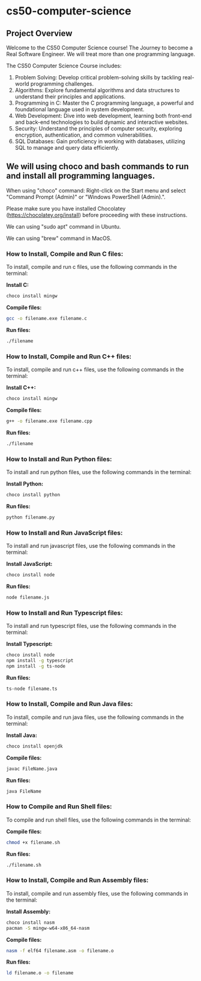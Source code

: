 # cs50-computer-science

## Project Overview
Welcome to the CS50 Computer Science course!
The Journey to become a Real Software Engineer. We will treat more than one programming language.

The CS50 Computer Science Course includes:
1. Problem Solving: Develop critical problem-solving skills by tackling real-world programming challenges.
2. Algorithms: Explore fundamental algorithms and data structures to understand their principles and applications.
3. Programming in C: Master the C programming language, a powerful and foundational language used in system development.
4. Web Development: Dive into web development, learning both front-end and back-end technologies to build dynamic and interactive websites.
5. Security: Understand the principles of computer security, exploring encryption, authentication, and common vulnerabilities.
6. SQL Databases: Gain proficiency in working with databases, utilizing SQL to manage and query data efficiently.

## We will using choco and bash commands to run and install all programming languages.
When using "choco" command: Right-click on the Start menu and select "Command Prompt (Admin)" or "Windows PowerShell (Admin).".

Please make sure you have installed Chocolatey (https://chocolatey.org/install) before proceeding with these instructions.

We can using "sudo apt" command in Ubuntu.

We can using "brew" command in MacOS. 

### How to Install, Compile and Run C files:
To install, compile and run c files, use the following commands in the terminal:

**Install C:**
```bash
choco install mingw
```

**Compile files:**
```bash
gcc -o filename.exe filename.c
```

**Run files:**
```bash
./filename
```

### How to Install, Compile and Run C++ files:
To install, compile and run c++ files, use the following commands in the terminal:

**Install C++:**
```bash
choco install mingw
```

**Compile files:**
```bash
g++ -o filename.exe filename.cpp
```

**Run files:**
```bash
./filename
```

### How to Install and Run Python files:
To install and run python files, use the following commands in the terminal:

**Install Python:**
```bash
choco install python
```

**Run files:**
```bash
python filename.py
```

### How to Install and Run JavaScript files:
To install and run javascript files, use the following commands in the terminal:

**Install JavaScript:**
```bash
choco install node
```

**Run files:**
```bash
node filename.js
```

### How to Install and Run Typescript files:
To install and run typescript files, use the following commands in the terminal:

**Install Typescript:**
```bash
choco install node
npm install -g typescript
npm install -g ts-node
```

**Run files:**
```bash
ts-node filename.ts
```

### How to Install, Compile and Run Java files:
To install, compile and run java files, use the following commands in the terminal:

**Install Java:**
```bash
choco install openjdk
```

**Compile files:**
```bash
javac FileName.java
```

**Run files:**
```bash
java FileName
```

### How to Compile and Run Shell files:
To compile and run shell files, use the following commands in the terminal:

**Compile files:**
```bash
chmod +x filename.sh
```

**Run files:**
```bash
./filename.sh
```

### How to Install, Compile and Run Assembly files:
To install, compile and run assembly files, use the following commands in the terminal:

**Install Assembly:**
```bash
choco install nasm
pacman -S mingw-w64-x86_64-nasm
```

**Compile files:**
```bash
nasm -f elf64 filename.asm -o filename.o
```

**Run files:**
```bash
ld filename.o -o filename
```